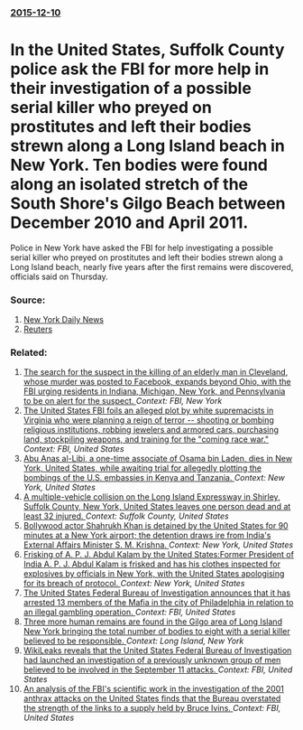 ### [2015-12-10](/news/2015/12/10/index.md)

# In the United States, Suffolk County police ask the FBI for more help in their investigation of a possible serial killer who preyed on prostitutes and left their bodies strewn along a Long Island beach in New York. Ten bodies were found along an isolated stretch of the South Shore's Gilgo Beach between December 2010 and April 2011. 

Police in New York have asked the FBI for help investigating a possible serial killer who preyed on prostitutes and left their bodies strewn along a Long Island beach, nearly five years after the first remains were discovered, officials said on Thursday.


### Source:

1. [New York Daily News](http://www.nydailynews.com/new-york/nyc-crime/fbi-larger-role-gilgo-beach-murders-investigation-article-1.2461853)
2. [Reuters](http://www.reuters.com/article/us-new-york-serial-killer-idUSKBN0TU0FE20151211#TCQI7UrfHHlUbiy2.97)

### Related:

1. [The search for the suspect in the killing of an elderly man in Cleveland, whose murder was posted to Facebook, expands beyond Ohio, with the FBI urging residents in Indiana, Michigan, New York, and Pennsylvania to be on alert for the suspect. ](/news/2017/04/17/the-search-for-the-suspect-in-the-killing-of-an-elderly-man-in-cleveland-whose-murder-was-posted-to-facebook-expands-beyond-ohio-with-the.md) _Context: FBI, New York_
2. [The United States FBI foils an alleged plot by  white supremacists in Virginia who were  planning  a reign of terror -- shooting or bombing religious institutions, robbing jewelers and armored cars, purchasing land, stockpiling weapons, and training for the "coming race war." ](/news/2015/11/10/the-united-states-fbi-foils-an-alleged-plot-by-white-supremacists-in-virginia-who-were-planning-a-reign-of-terror-a-shooting-or-bombing.md) _Context: FBI, United States_
3. [Abu Anas al-Libi, a one-time associate of Osama bin Laden, dies in New York, United States, while awaiting trial for allegedly plotting the bombings of the U.S. embassies in Kenya and Tanzania. ](/news/2015/01/2/abu-anas-al-libi-a-one-time-associate-of-osama-bin-laden-dies-in-new-york-united-states-while-awaiting-trial-for-allegedly-plotting-the.md) _Context: New York, United States_
4. [A multiple-vehicle collision on the Long Island Expressway in Shirley, Suffolk County, New York, United States leaves one person dead and at least 32 injured. ](/news/2012/12/19/a-multiple-vehicle-collision-on-the-long-island-expressway-in-shirley-suffolk-county-new-york-united-states-leaves-one-person-dead-and-at.md) _Context: Suffolk County, United States_
5. [Bollywood actor Shahrukh Khan is detained by the United States for 90 minutes at a New York airport; the detention draws ire from India's External Affairs Minister S. M. Krishna. ](/news/2012/04/13/bollywood-actor-shahrukh-khan-is-detained-by-the-united-states-for-90-minutes-at-a-new-york-airport-the-detention-draws-ire-from-india-s-ex.md) _Context: New York, United States_
6. [Frisking of A. P. J. Abdul Kalam by the United States:Former President of India A. P. J. Abdul Kalam is frisked and has his clothes inspected for explosives by officials in New York, with the United States apologising for its breach of protocol. ](/news/2011/11/13/frisking-of-a-p-j-abdul-kalam-by-the-united-states-pformer-president-of-india-a-p-j-abdul-kalam-is-frisked-and-has-his-clothes-inspect.md) _Context: New York, United States_
7. [The United States Federal Bureau of Investigation announces that it has arrested 13 members of the Mafia in the city of Philadelphia in relation to an illegal gambling operation. ](/news/2011/06/6/the-united-states-federal-bureau-of-investigation-announces-that-it-has-arrested-13-members-of-the-mafia-in-the-city-of-philadelphia-in-rela.md) _Context: FBI, United States_
8. [Three more human remains are found in the Gilgo area of Long Island New York bringing the total number of bodies to eight with a serial killer believed to be responsible. ](/news/2011/04/4/three-more-human-remains-are-found-in-the-gilgo-area-of-long-island-new-york-bringing-the-total-number-of-bodies-to-eight-with-a-serial-kill.md) _Context: Long Island, New York_
9. [WikiLeaks reveals that the United States Federal Bureau of Investigation had launched an investigation of a previously unknown group of men believed to be involved in the September 11 attacks. ](/news/2011/02/2/wikileaks-reveals-that-the-united-states-federal-bureau-of-investigation-had-launched-an-investigation-of-a-previously-unknown-group-of-men.md) _Context: FBI, United States_
10. [An analysis of the FBI's scientific work in the investigation of the 2001 anthrax attacks on the United States finds that the Bureau overstated the strength of the links to a supply held by Bruce Ivins. ](/news/2011/02/15/an-analysis-of-the-fbi-s-scientific-work-in-the-investigation-of-the-2001-anthrax-attacks-on-the-united-states-finds-that-the-bureau-oversta.md) _Context: FBI, United States_
